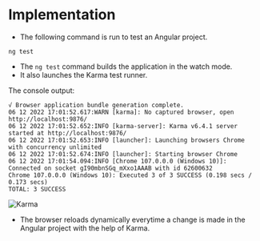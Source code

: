 # Implementation

- The following command is run to test an Angular project.

```properties
ng test
```

- The `ng test` command builds the application in the watch mode.
- It also launches the Karma test runner.

The console output:

``` console
√ Browser application bundle generation complete.
06 12 2022 17:01:52.617:WARN [karma]: No captured browser, open http://localhost:9876/
06 12 2022 17:01:52.652:INFO [karma-server]: Karma v6.4.1 server started at http://localhost:9876/
06 12 2022 17:01:52.653:INFO [launcher]: Launching browsers Chrome with concurrency unlimited
06 12 2022 17:01:52.674:INFO [launcher]: Starting browser Chrome
06 12 2022 17:01:54.094:INFO [Chrome 107.0.0.0 (Windows 10)]: Connected on socket gI90mbnSGq_mXxo1AAAB with id 62600632
Chrome 107.0.0.0 (Windows 10): Executed 3 of 3 SUCCESS (0.198 secs / 0.173 secs)
TOTAL: 3 SUCCESS
```


![Karma](/modules_new/resources/karma.png)

- The browser reloads dynamically everytime a change is made in the Angular project with the help of Karma.



